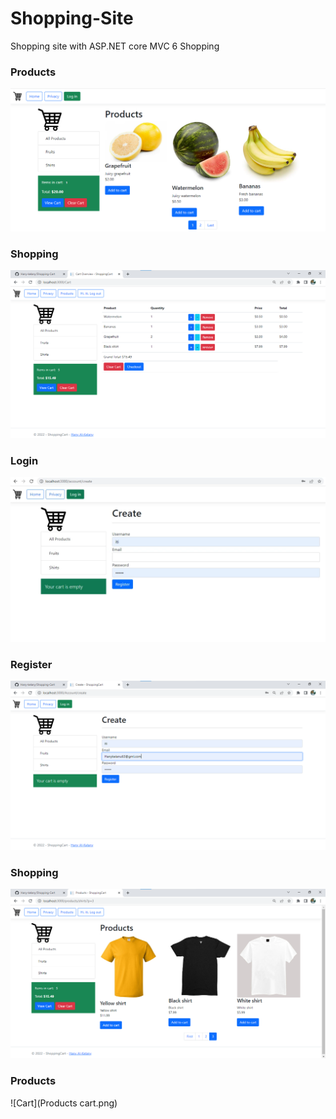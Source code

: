 # Shopping-Site
Shopping site with ASP.NET core MVC 6
Shopping

### Products
![products](products.png)

### Shopping
![Shopping](mShopping.png)

### Login
![Login](Login.png)

### Register
![Login](Register.png)





### Shopping
![Shopping](Shopping.png)

### Products
![Cart](Products cart.png)


